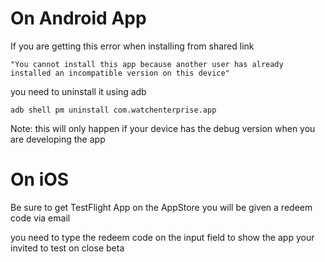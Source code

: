 # On Android App

If you are getting this error when installing from shared link

`"You cannot install this app because another user has already installed an incompatible version on this device"`

you need to uninstall it using adb

`adb shell pm uninstall com.watchenterprise.app`

Note: this will only happen if your device has the debug version when you are developing the app

# On iOS

Be sure to get TestFlight App on the AppStore
you will be given a redeem code via email

you need to type the redeem code on the input field
to show the app your invited to test on close beta